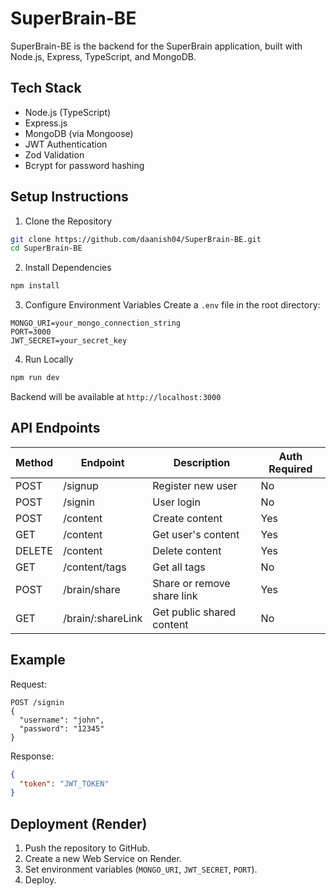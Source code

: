 # SuperBrain-BE

SuperBrain-BE is the backend for the SuperBrain application, built with Node.js, Express, TypeScript, and MongoDB.

## Tech Stack

- Node.js (TypeScript)
- Express.js
- MongoDB (via Mongoose)
- JWT Authentication
- Zod Validation
- Bcrypt for password hashing

## Setup Instructions

1. Clone the Repository

```bash
git clone https://github.com/daanish04/SuperBrain-BE.git
cd SuperBrain-BE
```

2. Install Dependencies

```bash
npm install
```

3. Configure Environment Variables
   Create a `.env` file in the root directory:

```env
MONGO_URI=your_mongo_connection_string
PORT=3000
JWT_SECRET=your_secret_key
```

4. Run Locally

```bash
npm run dev
```

Backend will be available at `http://localhost:3000`

## API Endpoints

| Method | Endpoint          | Description                | Auth Required |
| ------ | ----------------- | -------------------------- | ------------- |
| POST   | /signup           | Register new user          | No            |
| POST   | /signin           | User login                 | No            |
| POST   | /content          | Create content             | Yes           |
| GET    | /content          | Get user's content         | Yes           |
| DELETE | /content          | Delete content             | Yes           |
| GET    | /content/tags     | Get all tags               | No            |
| POST   | /brain/share      | Share or remove share link | Yes           |
| GET    | /brain/:shareLink | Get public shared content  | No            |

## Example

Request:

```http
POST /signin
{
  "username": "john",
  "password": "12345"
}
```

Response:

```json
{
  "token": "JWT_TOKEN"
}
```

## Deployment (Render)

1. Push the repository to GitHub.
2. Create a new Web Service on Render.
3. Set environment variables (`MONGO_URI`, `JWT_SECRET`, `PORT`).
4. Deploy.

